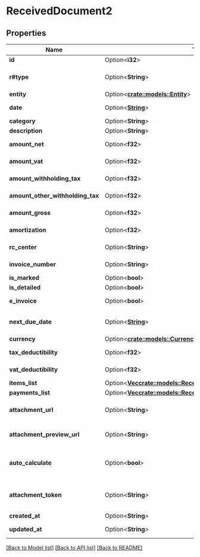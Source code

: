 # ReceivedDocument2

## Properties

Name | Type | Description | Notes
------------ | ------------- | ------------- | -------------
**id** | Option<**i32**> | Received document id | [optional]
**r#type** | Option<**String**> | Received document type | [optional][default to Expense]
**entity** | Option<[**crate::models::Entity**](Entity.md)> |  | [optional]
**date** | Option<[**String**](string.md)> | Received document date [defaults to today's date] | [optional]
**category** | Option<**String**> | Received document category | [optional]
**description** | Option<**String**> | Received document description | [optional]
**amount_net** | Option<**f32**> | Received document total net amount | [optional]
**amount_vat** | Option<**f32**> | Received document total vat amount | [optional]
**amount_withholding_tax** | Option<**f32**> | Received document withholding tax amount | [optional]
**amount_other_withholding_tax** | Option<**f32**> | Received document other withholding tax amount | [optional]
**amount_gross** | Option<**f32**> | [Read Only] Received document total gross amount | [optional][readonly]
**amortization** | Option<**f32**> | Received document amortization value | [optional]
**rc_center** | Option<**String**> | Received document revenue center | [optional]
**invoice_number** | Option<**String**> | Received document invoice number | [optional]
**is_marked** | Option<**bool**> | Received document is marked | [optional]
**is_detailed** | Option<**bool**> | Received document has items | [optional]
**e_invoice** | Option<**bool**> | [Read Only] Received document is an e-invoice | [optional]
**next_due_date** | Option<[**String**](string.md)> | [Read Only] Received document date of the next not paid payment | [optional][readonly]
**currency** | Option<[**crate::models::Currency**](Currency.md)> |  | [optional]
**tax_deductibility** | Option<**f32**> | Received document tax deducibility percentage | [optional]
**vat_deductibility** | Option<**f32**> | Received document vat deducibility percentage | [optional]
**items_list** | Option<[**Vec<crate::models::ReceivedDocumentItemsListItem>**](ReceivedDocumentItemsListItem.md)> |  | [optional]
**payments_list** | Option<[**Vec<crate::models::ReceivedDocumentPaymentsListItem>**](ReceivedDocumentPaymentsListItem.md)> |  | [optional]
**attachment_url** | Option<**String**> | [Temporary] [Read Only] Received document url of the attached file | [optional][readonly]
**attachment_preview_url** | Option<**String**> | [Temporary] [Read Only] Received document url of the attachment preview | [optional][readonly]
**auto_calculate** | Option<**bool**> | Received document total items amount and total payments amount can differ if this field is set to false | [optional]
**attachment_token** | Option<**String**> | [Write Only] Received document attachment token returned by POST /received_documents/attachment | [optional]
**created_at** | Option<**String**> | Received document creation date | [optional]
**updated_at** | Option<**String**> | Received document last update date | [optional]

[[Back to Model list]](../README.md#documentation-for-models) [[Back to API list]](../README.md#documentation-for-api-endpoints) [[Back to README]](../README.md)


